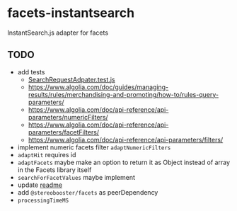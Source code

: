 # facets-instantsearch

InstantSearch.js adapter for facets

## TODO

- add tests
  - [SearchRequestAdpater.test.js](https://github.com/typesense/typesense-instantsearch-adapter/blob/master/test/SearchRequestAdpater.test.js)
  - https://www.algolia.com/doc/guides/managing-results/rules/merchandising-and-promoting/how-to/rules-query-parameters/
  - https://www.algolia.com/doc/api-reference/api-parameters/numericFilters/
  - https://www.algolia.com/doc/api-reference/api-parameters/facetFilters/
  - https://www.algolia.com/doc/api-reference/api-parameters/filters/
- implement numeric facets filter `adaptNumericFilters`
- `adaptHit` requires id
- `adaptFacets` maybe make an option to return it as Object instead of array in the Facets library itself
- `searchForFacetValues` maybe implement
- update [readme](https://github.com/unplatform-io/instantsearch-itemsjs-adapter/blob/main/README.md)
- add `@stereobooster/facets` as peerDependency
- `processingTimeMS`
